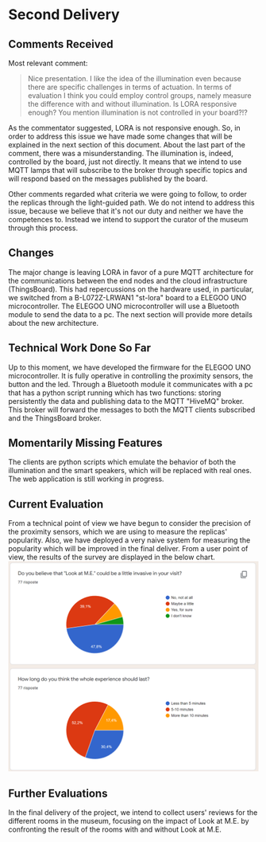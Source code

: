 # Second Delivery
## Comments Received
Most relevant comment:
> Nice presentation. I like the idea of the illumination even because there are specific challenges in terms of actuation. In terms of evaluation I think you could employ control groups, namely measure the difference with and without illumination. Is LORA responsive enough? You mention illumination is not controlled in your board?!?

As the commentator suggested, LORA is not responsive enough. So, in order to address this issue we have made some changes that will be explained in the next section of this document.
About the last part of the comment, there was a misunderstanding. The illumination is, indeed, controlled by the board, just not directly. It means that we intend to use MQTT lamps that will subscribe to the broker through specific topics and will respond based on the messages published by the board.

Other comments regarded what criteria we were going to follow, to order the replicas through the light-guided path. We do not intend to address this issue, because we believe that it's not our duty and neither we have the competences to. Instead we intend to support the curator of the museum through this process.

## Changes
The major change is leaving LORA in favor of a pure MQTT architecture for the communications between the end nodes and the cloud infrastructure (ThingsBoard). This had repercussions on the hardware used, in particular, we switched from a B-L072Z-LRWAN1 "st-lora" board to a ELEGOO UNO microcontroller.
The ELEGOO UNO microcontroller will use a Bluetooth module to send the data to a pc. The next section will provide more details about the new architecture.

## Technical Work Done So Far
Up to this moment, we have developed the firmware for the ELEGOO UNO microcontroller. It is fully operative in controlling the proximity sensors, the button and the led. Through a Bluetooth module it communicates with a pc that has a python script running which has two functions: storing persistently the data and publishing data to the MQTT "HiveMQ" broker. This broker will forward the messages to both the MQTT clients subscribed and the ThingsBoard broker.

## Momentarily Missing Features
The clients are python scripts which emulate the behavior of both the illumination and the smart speakers, which will be replaced with real ones. 
The web application is still working in progress.

## Current Evaluation
From a technical point of view we have begun to consider the precision of the proximity sensors, which we are using to measure the replicas' popularity. Also, we have deployed a very naive system for measuring the popularity which will be improved in the final deliver.
From a user point of view, the results of the survey are displayed in the below chart.
![Survey](https://github.com/giovanniruocco/smartmuseum/blob/master/images/Survey.PNG)
## Further Evaluations
In the final delivery of the project, we intend to collect users' reviews for the different rooms in the museum, focusing on the impact of Look at M.E. by confronting the result of the rooms with and without Look at M.E.
